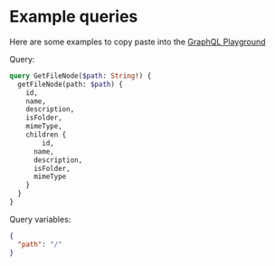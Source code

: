 # Example queries

Here are some examples to copy paste into the [GraphQL Playground](http://localhost:8080)

Query:
```graphql
query GetFileNode($path: String!) {
  getFileNode(path: $path) {
    id,
    name,
    description,
    isFolder,
    mimeType,
    children {
     	id,
      name,
      description,
      isFolder,
      mimeType
    }
  }
}
```

Query variables:
```json
{
  "path": "/"
}
```